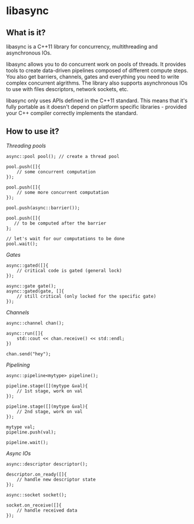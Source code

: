 libasync
========

What is it?
-----------
libasync is a C++11 library for concurrency, multithreading and asynchronous IOs.

libasync allows you to do concurrent work on pools of threads. It provides tools to create data-driven pipelines composed of different compute steps. You also get barriers, channels, gates and everything you need to write complex concurrent algrithms.
The library also supports asynchronous IOs to use with files descriptors, network sockets, etc.

libasync only uses APIs defined in the C++11 standard. This means that it's fully portable as it doesn't depend on platform specific libraries - provided your C++ compiler correctly implements the standard.

How to use it?
--------------

*Threading pools*

	async::pool pool(); // create a thread pool

	pool.push([]{
		// some concurrent computation
	});

	pool.push([]{
		// some more concurrent computation
	});

	pool.push(async::barrier());

	pool.push([]{
	   // to be computed after the barrier
	};

	// let's wait for our computations to be done
	pool.wait();

*Gates*

	async::gated([]{
		// critical code is gated (general lock)
	});

	async::gate gate();
	async::gated(gate, []{
		// still critical (only locked for the specific gate)
	});

*Channels*

	async::channel chan();

	async::run([]{
		std::cout << chan.receive() << std::endl;
	})

	chan.send("hey");

*Pipelining*
	
	async::pipeline<mytype> pipeline();

	pipeline.stage([](mytype &val){
		// 1st stage, work on val
	});

	pipeline.stage([](mytype &val){
		// 2nd stage, work on val
	});

	mytype val;
	pipeline.push(val);

	pipeline.wait();

*Async IOs*

	async::descriptor descriptor();

	descriptor.on_ready([]{
		// handle new descriptor state
	});

	async::socket socket();

	socket.on_receive([]{
		// handle received data
	});
